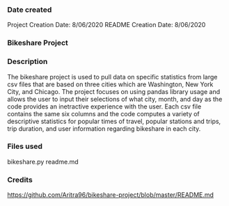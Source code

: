 ### Date created
Project Creation Date: 8/06/2020
README Creation Date: 8/06/2020

### Bikeshare Project


### Description
The bikeshare project is used to pull data on specific statistics from large csv files that are based on three cities which are Washington, New York City, and Chicago. The project focuses on using pandas library usage and allows the user to input their selections of what city, month, and day as the code provides an inetractive experience with the user. Each csv file contains the same six columns and the code computes a variety of descriptive statistics for popular times of travel, popular stations and trips, trip duration, and user information regarding bikeshare in each city. 

### Files used
bikeshare.py
readme.md

### Credits
https://github.com/Aritra96/bikeshare-project/blob/master/README.md


